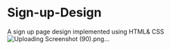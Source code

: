# Sign-up-Design
A sign up page design implemented using HTML&amp; CSS
![Uploading Screenshot (90).png…]()
